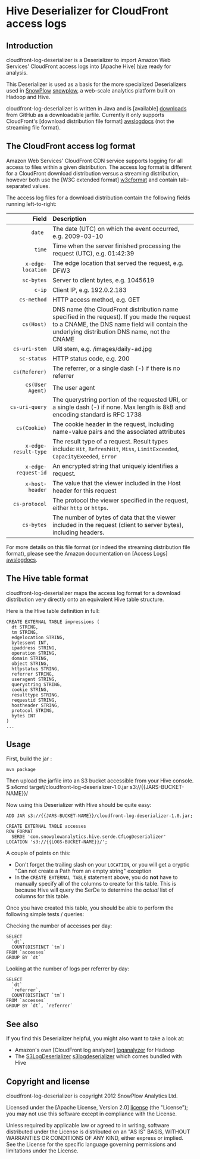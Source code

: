 # Hive Deserializer for CloudFront access logs

## Introduction

cloudfront-log-deserializer is a Deserializer to import Amazon Web Services' CloudFront access logs into [Apache Hive] [hive] ready for analysis.

This Deserializer is used as a basis for the more specialized Deserializers used in [SnowPlow] [snowplow], a web-scale analytics platform built on Hadoop and Hive.

cloudfront-log-deserializer is written in Java and is [available] [downloads] from GitHub as a downloadable jarfile. Currently it only supports CloudFront's [download distribution file format] [awslogdocs] (not the streaming file format).

## The CloudFront access log format

Amazon Web Services' CloudFront CDN service supports logging for all access to files within a given distribution. The access log format is different for a CloudFront download distribution versus a streaming distribution, however both use the [W3C extended format] [w3cformat] and contain tab-separated values.

The access log files for a download distribution contain the following fields running left-to-right:

| **Field**            | **Description**                                                                                                                                                                               |
|---------------------:|:----------------------------------------------------------------------------------------------------------------------------------------------------------------------------------------------|
| `date `              | The date (UTC) on which the event occurred, e.g. 2009-03-10                                                                                                                                   |
| `time`               | Time when the server finished processing the request (UTC), e.g. 01:42:39                                                                                                                     |
| `x-edge-location`    | The edge location that served the request, e.g. DFW3                                                                                                                                          |
| `sc-bytes`           | Server to client bytes, e.g. 1045619                                                                                                                                                          |
| `c-ip`               | Client IP, e.g. 192.0.2.183                                                                                                                                                                   |
| `cs-method`          | HTTP access method, e.g. GET                                                                                                                                                                  |
| `cs(Host)`           | DNS name (the CloudFront distribution name specified in the request). If you made the request to a CNAME, the DNS name field will contain the underlying distribution DNS name, not the CNAME |
| `cs-uri-stem`        | URI stem, e.g. /images/daily-ad.jpg                                                                                                                                                           |
| `sc-status`          | HTTP status code, e.g. 200                                                                                                                                                                    |
| `cs(Referer)`        | The referrer, or a single dash (-) if there is no referrer                                                                                                                                    |
| `cs(User Agent)`     | The user agent                                                                                                                                                                                |
| `cs-uri-query`       | The querystring portion of the requested URI, or a single dash (-) if none. Max length is 8kB and encoding standard is RFC 1738                                                               |
| `cs(Cookie)`         | The cookie header in the request, including name-value pairs and the associated attributes                                                                                                    |
| `x-edge-result-type` | The result type of a request. Result types include: `Hit`, `RefreshHit`, `Miss`, `LimitExceeded`, `CapacityExeeded`, `Error`                                                                  |
| `x-edge-request-id`  | An encrypted string that uniquely identifies a request.                                                                                                                                       |
| `x-host-header`      | The value that the viewer included in the Host header for this request                                                                                                                        |
| `cs-protocol`        | The protocol the viewer specified in the request, either `http` or `https`.                                                                                                                   |
| `cs-bytes`           | The number of bytes of data that the viewer included in the request (client to server bytes), including headers.                                                                              |

For more details on this file format (or indeed the streaming distribution file format), please see the Amazon documentation on [Access Logs] [awslogdocs].

## The Hive table format

cloudfront-log-deserializer maps the access log format for a download distribution very directly onto an equivalent Hive table structure.

Here is the Hive table definition in full:

    CREATE EXTERNAL TABLE impressions (
      dt STRING,
      tm STRING,
      edgelocation STRING,
      bytessent INT,
      ipaddress STRING,
      operation STRING,
      domain STRING,
      object STRING,
      httpstatus STRING,
      referrer STRING,
      useragent STRING,
      querystring STRING,
      cookie STRING,
      resulttype STRING,
      requestid STRING,
      hostheader STRING,
      protocol STRING,
      bytes INT
    )
    ...

## Usage

First, build the jar :

	mvn package

Then upload the jarfile into an S3 bucket accessible from your Hive console.
	$ s4cmd target/cloudfront-log-deserializer-1.0.jar s3://{{JARS-BUCKET-NAME}}/

Now using this Deserializer with Hive should be quite easy:

    ADD JAR s3://{{JARS-BUCKET-NAME}}/cloudfront-log-deserializer-1.0.jar;

    CREATE EXTERNAL TABLE accesses
    ROW FORMAT
      SERDE 'com.snowplowanalytics.hive.serde.CfLogDeserializer'
    LOCATION 's3://{{LOGS-BUCKET-NAME}}/';

A couple of points on this:

* Don't forget the trailing slash on your `LOCATION`, or you will get a cryptic "Can not create a Path from an empty string" exception
* In the `CREATE EXTERNAL TABLE` statement above, you do **not** have to manually specify all of the columns to create for this table. This is because Hive will query the SerDe to determine the _actual_ list of columns for this table.

Once you have created this table, you should be able to perform the following simple tests / queries:

Checking the number of accesses per day:

    SELECT
      `dt`,
      COUNT(DISTINCT `tm`)
    FROM `accesses`
    GROUP BY `dt`

Looking at the number of logs per referrer by day:

    SELECT
      `dt`
      `referrer`,
      COUNT(DISTINCT `tm`)
    FROM `accesses`
    GROUP BY `dt`, `referrer`

## See also

If you find this Deserializer helpful, you might also want to take a look at:

* Amazon's own [CloudFront log analyzer] [loganalyzer] for Hadoop
* The [S3LogDeserializer] [s3logdeserializer] which comes bundled with Hive

## Copyright and license

cloudfront-log-deserializer is copyright 2012 SnowPlow Analytics Ltd.

Licensed under the [Apache License, Version 2.0] [license] (the "License");
you may not use this software except in compliance with the License.

Unless required by applicable law or agreed to in writing, software
distributed under the License is distributed on an "AS IS" BASIS,
WITHOUT WARRANTIES OR CONDITIONS OF ANY KIND, either express or implied.
See the License for the specific language governing permissions and
limitations under the License.

[hive]: http://hive.apache.org/
[snowplow]: https://github.com/snowplow/snowplow
[awslogdocs]: http://docs.amazonwebservices.com/AmazonCloudFront/latest/DeveloperGuide/AccessLogs.html#LogFileFormat
[license]: http://www.apache.org/licenses/LICENSE-2.0
[loganalyzer]: http://elasticmapreduce.s3.amazonaws.com/samples/cloudfront/code/cloudfront-loganalyzer.tgz
[w3cformat]: http://www.w3.org/TR/WD-logfile.html
[s3logdeserializer]: http://javasourcecode.org/html/open-source/hive/hive-0.7.1/org/apache/hadoop/hive/contrib/serde2/s3/S3LogDeserializer.html
[downloads]: https://github.com/snowplow/cloudfront-log-deserializer/downloads
